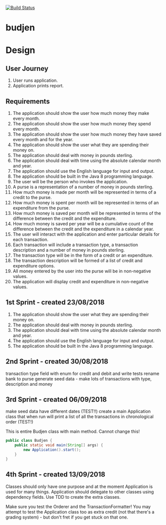 [![Build Status](https://travis-ci.com/JStonham/budjen.svg?branch=master)](https://travis-ci.com/JStonham/budjen)

# budjen

# Design

## User Journey

1. User runs application.
1. Application prints report.

## Requirements

1. The application should show the user how much money they make every month.
1. The application should show the user how much money they spend every month.
1. The application should show the user how much money they have saved every month and for the year.
1. The application should show the user what they are spending their money on.
1. The application should deal with money in pounds sterling.
1. The application should deal with time using the absolute calendar month and year.
1. The application should use the English language for input and output.
1. The application should be built in the Java 8 programming language.
1. The user will be the person who invokes the application.
1. A purse is a representation of a number of money in pounds sterling.
1. How much money is made per month will be represented in terms of a credit to the purse.
1. How much money is spent per month will be represented in terms of an expenditure from the purse.
1. How much money is saved per month will be represented in terms of the difference between the credit and the expenditure.
1. How much money is saved per year will be a cumulative count of the difference between the credit and the expenditure in a calendar year.
1. The user will interact with the application and enter particular details for each transaction.
1. Each transaction will include a transaction type, a transaction description and a number of money in pounds sterling.
1. The transaction type will be in the form of a credit or an expenditure.
1. The transaction description will be formed of a list of credit and expenditure options.
1. All money entered by the user into the purse will be in non-negative values.
1. The application will display credit and expenditure in non-negative values.

## 1st Sprint - created 23/08/2018
1. The application should show the user what they are spending their money on.
1. The application should deal with money in pounds sterling.
1. The application should deal with time using the absolute calendar month and year.
1. The application should use the English language for input and output.
1. The application should be built in the Java 8 programming language.

## 2nd Sprint - created 30/08/2018
transaction type field with enum for credit and debit and write tests
rename bank to purse
generate seed data - make lots of transactions with type, description and money

## 3rd Sprint - created 06/09/2018
make seed data have different dates (TEST!!)
create a main Application class that when run will print a list of all the transactions in chronological order (TEST!)

This is entire Budjen class with main method. Cannot change this!
```java
public class Budjen {
    public static void main(String[] args) {
        new Application().start();
    }
}
```

## 4th Sprint - created 13/09/2018

Classes should only have one purpose and at the moment Application is used for many things.
Application should delegate to other classes using dependency fields.
Use TDD to create the extra classes.

Make sure you test the Orderer and the TransactionFormatter! You may attempt to test the Application class too as extra credit (not that there's a grading system) - but don't fret if you get stuck on that one.